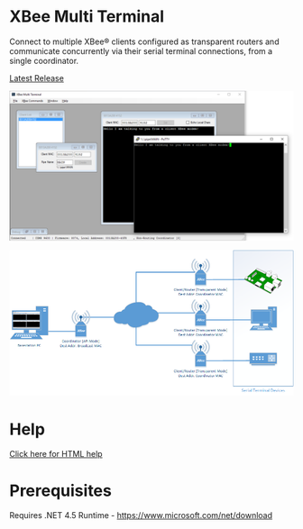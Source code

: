 # XBee Multi Terminal
Connect to multiple XBee® clients configured as transparent routers and communicate concurrently via their serial terminal connections, from a single coordinator.

[Latest Release](https://github.com/reasyrf/XBeeMultiTerminal/blob/master/Installers/v0.1.0.0/XBMTSetupv0.1.0.0.exe?raw=true)

![Software Screenshot](MultiTerminal.png?raw=true)

![Typical Hardware Configuration](docs/media/Hardware.png?raw=true)

# Help
[Click here for HTML help](https://reasyrf.github.io/XBeeMultiTerminal)

# Prerequisites
Requires .NET 4.5 Runtime - https://www.microsoft.com/net/download
